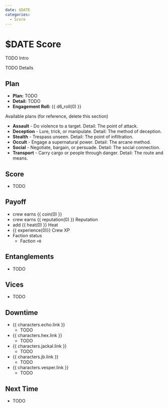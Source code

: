 ```yaml
---
date: $DATE
categories:
  - Score
---
```

# $DATE Score

TODO Intro

<!-- more -->

TODO Details

## Plan

- **Plan:** TODO
- **Detail:** TODO
- **Engagement Roll:** {{ d6_roll(0) }}

Available plans (for reference, delete this section)

- **Assault** - Do violence to a target. Detail: The point of attack.
- **Deception** - Lure, trick, or manipulate. Detail: The method of deception.
- **Stealth** - Trespass unseen. Detail: The point of infiltration.
- **Occult** - Engage a supernatural power. Detail: The arcane method.
- **Social** - Negotiate, bargain, or persuade. Detail: The social connection.
- **Transport** - Carry cargo or people through danger. Detail: The route and means.

## Score

- TODO

## Payoff

- crew earns {{ coin(0) }}
- crew earns {{ reputation(0) }} Reputation
- add {{ heat(0) }} Heat
- {{ experience(0)}} Crew XP
- Faction status
    - Faction `+0`

## Entanglements

- TODO

## Vices

- TODO

## Downtime

- {{ characters.echo.link }}
    - TODO
- {{ characters.hex.link }}
    - TODO
- {{ characters.jackal.link }}
    - TODO
- {{ characters.jb.link }}
    - TODO
- {{ characters.vesper.link }}
    - TODO

## Next Time

- TODO
